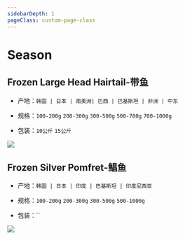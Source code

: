 ```yaml
---
sidebarDepth: 1
pageClass: custom-page-class
---
```

# Season


## Frozen Large Head Hairtail-带鱼
- 产地：`韩国 | 日本 | 南美洲| 巴西 | 巴基斯坦 | 非洲 | 中东`</p>
- 规格：`100-200g` `200-300g` `300-500g` `500-700g` `700-1000g`</p>
- 包装：`10公斤` `15公斤`</p>
<div class="imgb" >
 <img  src="
https://yuhuawebsite.oss-cn-hongkong.aliyuncs.com/P-F-5.%E5%B8%A6%E9%B1%BC--Ribbonfish.jpg">
</div>


## Frozen Silver Pomfret-鲳鱼
- 产地：`韩国 | 日本 | 印度 | 巴基斯坦 | 印度尼西亚`</p>
- 规格：`100-200g` `200-300g` `300-500g` `500-1000g`</p>
- 包装：``</p>
<div class="imgb" >
 <img  src="https://yuhuawebsite.oss-cn-hongkong.aliyuncs.com/H-S-2.%E9%B2%B3%E9%B1%BC.jpg">
</div>

